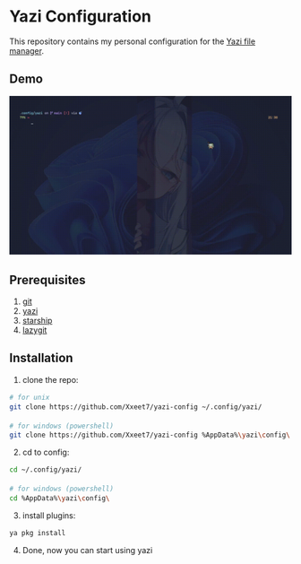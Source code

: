 # Yazi Configuration

This repository contains my personal configuration for the [Yazi file manager](https://github.com/sxyazi/yazi).

## Demo
![yazi demo](./../.github/assets/yazi.gif)

## Prerequisites
1. [git](https://git-scm.com/downloads)
2. [yazi](https://github.com/sxyazi/yazi)
3. [starship](https://github.com/starship/starship)
4. [lazygit](https://github.com/jesseduffield/lazygit)

## Installation

1.  clone the repo:
```bash
# for unix
git clone https://github.com/Xxeet7/yazi-config ~/.config/yazi/

# for windows (powershell)
git clone https://github.com/Xxeet7/yazi-config %AppData%\yazi\config\
```
2. cd to config:
```bash
cd ~/.config/yazi/

# for windows (powershell)
cd %AppData%\yazi\config\
```
3. install plugins:
```bash
ya pkg install
```
4. Done, now you can start using yazi

